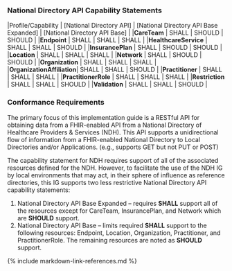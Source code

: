 ### National Directory API Capability Statements
<style>
    th{border: solid 2px lightgrey;}
    td{border: solid 2px lightgrey;}
</style>

|Profile/Capability         | [National Directory API]   | [National Directory API Base Expanded] | [National Directory API Base] |
|**CareTeam**               |  SHALL | SHOULD | SHOULD |
|**Endpoint**               |  SHALL | SHALL  | SHALL  | 
|**HealthcareService**      |  SHALL | SHALL  | SHOULD | 
|**InsurancePlan**          |  SHALL | SHOULD | SHOULD | 
|**Location**               |  SHALL | SHALL  | SHALL  | 
|**Network**                |  SHALL | SHOULD | SHOULD | 
|**Organization**           |  SHALL | SHALL  | SHALL  | 
|**OrganizationAffiliation**|  SHALL | SHALL  | SHOULD | 
|**Practitioner**           |  SHALL | SHALL  | SHALL  | 
|**PractitionerRole**       |  SHALL | SHALL  | SHALL  | 
|**Restriction**            |  SHALL | SHALL  | SHOULD | 
|**Validation**             |  SHALL | SHALL  | SHOULD | 


### Conformance Requirements
The primary focus of this implementation guide is a RESTful API for obtaining data from a FHIR-enabled API from a National Directory of Healthcare Providers & Services (NDH). This API supports a unidirectional flow of information from a FHIR-enabled National Directory to Local Directories and/or Applications. (e.g., supports GET but not PUT or POST)

The capability statement for NDH requires support of all of the associated resources defined for the NDH.  However, to facilitate the use of the NDH IG by local environments that may act, in their sphere of influence as reference directories, this IG supports two less restrictive National Directory API capability statements:

1. National Directory API Base Expanded – requires **SHALL** support all of the resources except for CareTeam, InsurancePlan, and Network which are **SHOULD** support.
2. National Directory API Base – limits required **SHALL** support to the following resources: Endpoint, Location, Organization, Practitioner, and PractitionerRole.   The remaining resources are noted as **SHOULD** support.




{% include markdown-link-references.md %}

